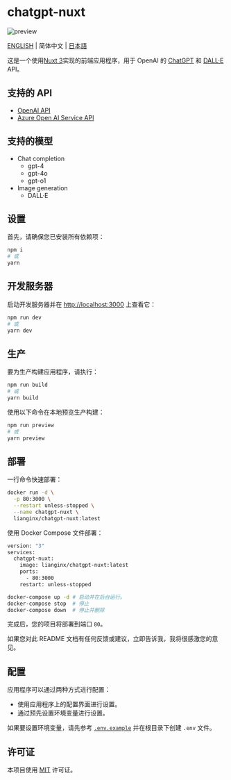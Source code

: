 # chatgpt-nuxt

![preview](/assets/preview-zh.png)

[ENGLISH](/README.md) | 简体中文 | [日本語](/docs/README-JA.md)

这是一个使用[Nuxt 3](https://nuxt.com/)实现的前端应用程序，用于 OpenAI 的 [ChatGPT](https://openai.com/blog/chatgpt) 和 [DALL·E](https://openai.com/dall-e-2) API。

## 支持的 API

- [OpenAI API](https://openai.com/blog/openai-api)
- [Azure Open AI Service API](https://learn.microsoft.com/zh-cn/azure/cognitive-services/openai/reference)

## 支持的模型

- Chat completion
  - gpt-4
  - gpt-4o
  - gpt-o1
- Image generation
  - DALL·E

## 设置

首先，请确保您已安装所有依赖项：

```bash
npm i
# 或
yarn
```

## 开发服务器

启动开发服务器并在 <http://localhost:3000> 上查看它：

```bash
npm run dev
# 或
yarn dev
```

## 生产

要为生产构建应用程序，请执行：

```bash
npm run build
# 或
yarn build
```

使用以下命令在本地预览生产构建：

```bash
npm run preview
# 或
yarn preview
```

## 部署

一行命令快速部署：

```bash
docker run -d \
  -p 80:3000 \
  --restart unless-stopped \
  --name chatgpt-nuxt \
  lianginx/chatgpt-nuxt:latest
```

使用 Docker Compose 文件部署：

```bash
version: "3"
services:
  chatgpt-nuxt:
    image: lianginx/chatgpt-nuxt:latest
    ports:
      - 80:3000
    restart: unless-stopped
```

```bash
docker-compose up -d # 启动并在后台运行。
docker-compose stop  # 停止
docker-compose down  # 停止并删除
```

完成后，您的项目将部署到端口 `80`。

如果您对此 README 文档有任何反馈或建议，立即告诉我，我将很感激您的意见。

## 配置

应用程序可以通过两种方式进行配置：

- 使用应用程序上的配置界面进行设置。
- 通过预先设置环境变量进行设置。

如果要设置环境变量，请先参考 [`.env.example`](/.env.example) 并在根目录下创建 `.env` 文件。

## 许可证

本项目使用 [MIT](/license) 许可证。
